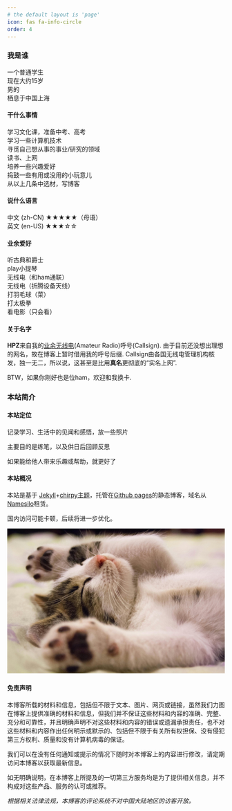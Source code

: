 ```yaml
---
# the default layout is 'page'
icon: fas fa-info-circle
order: 4
---
```




### **我是谁**
一个普通学生<br>
现在大约15岁<br>
男的<br>
栖息于中国上海<br>
#### **干什么事情**
学习文化课，准备中考、高考<br>
学习一些计算机技术<br>
寻觅自己想从事的事业/研究的领域<br>
读书、上网<br>
培养一些兴趣爱好<br>
捣鼓一些有用或没用的小玩意儿<br>
从以上几条中选材，写博客<br>
#### **说什么语言**
中文 (zh-CN) ★★★★★（母语）<br>
英文 (en-US) ★★★☆☆
#### **业余爱好**

听古典和爵士<br>
play小提琴<br>
无线电（和ham通联）<br>
无线电（折腾设备天线）<br>
打羽毛球（菜）<br>
打太极拳<br>
看电影（只会看）<br>

#### **关于名字**
**HPZ**来自我的<a href="https://zh.wikipedia.org/wiki/%E4%B8%9A%E4%BD%99%E6%97%A0%E7%BA%BF%E7%94%B5" target="_blank">业余无线电</a>(Amateur Radio)呼号(Callsign). 由于目前还没想出理想的网名，故在博客上暂时借用我的呼号后缀. Callsign由各国无线电管理机构核发，独一无二，所以说，这甚至是比用**真名**更彻底的“实名上网”.

BTW，如果你刚好也是位ham，欢迎和我换卡.
### **本站简介**

#### **本站定位** 
记录学习、生活中的见闻和感悟，放一些照片

主要目的是练笔，以及供日后回顾反思

如果能给他人带来乐趣或帮助，就更好了

#### **本站概况**
本站是基于 <a href="https://jekyllrb.com/" target="_blank">Jekyll</a>+<a href="https://github.com/cotes2020/jekyll-theme-chirpy" target="_blank">chirpy主题</a>，托管在<a href="https://pages.github.com/" target="_blank">Github pages</a>的静态博客，域名从  <a href="https://www.namesilo.com/" target="_blank">Namesilo</a>租赁。
 
国内访问可能卡顿，后续将进一步优化。

![Desktop View](/assets/img/about/pexels-pixabay-416160.jpg)
#### **免责声明**
本博客所载的材料和信息，包括但不限于文本、图片、网页或链接，虽然我们力图在博客上提供准确的材料和信息，但我们并不保证这些材料和内容的准确、完整、充分和可靠性，并且明确声明不对这些材料和内容的错误或遗漏承担责任，也不对这些材料和内容作出任何明示或默示的、包括但不限于有关所有权担保、没有侵犯第三方权利、质量和没有计算机病毒的保证。

我们可以在没有任何通知或提示的情况下随时对本博客上的内容进行修改，请定期访问本博客以获取最新信息。

如无明确说明，在本博客上所提及的一切第三方服务均是为了提供相关信息，并不构成对这些产品、服务的认可或推荐。

*根据相关法律法规，本博客的评论系统不对中国大陆地区的访客开放。*
